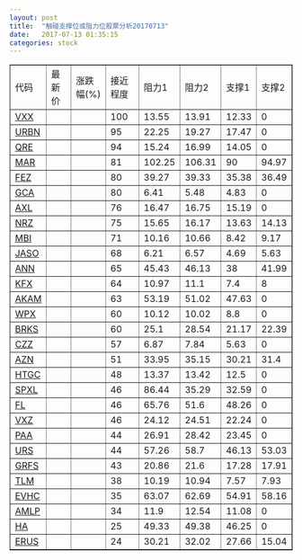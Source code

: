 ```yaml
---
layout: post
title:  "触碰支撑位或阻力位股票分析20170713"
date:   2017-07-13 01:35:15
categories: stock
---
```

<script type="text/javascript">
var stockList = []
stockList.push('gb_vxx');
stockList.push('gb_urbn');
stockList.push('gb_qre');
stockList.push('gb_mar');
stockList.push('gb_fez');
stockList.push('gb_gca');
stockList.push('gb_axl');
stockList.push('gb_nrz');
stockList.push('gb_mbi');
stockList.push('gb_jaso');
stockList.push('gb_ann');
stockList.push('gb_kfx');
stockList.push('gb_akam');
stockList.push('gb_wpx');
stockList.push('gb_brks');
stockList.push('gb_czz');
stockList.push('gb_azn');
stockList.push('gb_htgc');
stockList.push('gb_spxl');
stockList.push('gb_fl');
stockList.push('gb_vxz');
stockList.push('gb_paa');
stockList.push('gb_urs');
stockList.push('gb_grfs');
stockList.push('gb_tlm');
stockList.push('gb_evhc');
stockList.push('gb_amlp');
stockList.push('gb_ha');
stockList.push('gb_erus');
</script>
<table border="1">
 <tr>
 <td>代码</td>
 <td>最新价</td>
 <td>涨跌幅(%)</td>
 <td>接近程度</td>
 <td>阻力1</td>
 <td>阻力2</td>
 <td>支撑1</td>
 <td>支撑2</td>
</tr>
  <tr id="vxx" class="green">
  <td><a href="http://stock.finance.sina.com.cn/usstock/quotes/VXX.html" target="_blank">VXX</a></td><td></td><td></td><td>100</td><td>13.55</td><td>13.91</td><td>12.33</td><td>0</td></tr>
  <tr id="urbn" class="green">
  <td><a href="http://stock.finance.sina.com.cn/usstock/quotes/URBN.html" target="_blank">URBN</a></td><td></td><td></td><td>95</td><td>22.25</td><td>19.27</td><td>17.47</td><td>0</td></tr>
  <tr id="qre" class="red">
  <td><a href="http://stock.finance.sina.com.cn/usstock/quotes/QRE.html" target="_blank">QRE</a></td><td></td><td></td><td>94</td><td>15.24</td><td>16.99</td><td>14.05</td><td>0</td></tr>
  <tr id="mar" class="red">
  <td><a href="http://stock.finance.sina.com.cn/usstock/quotes/MAR.html" target="_blank">MAR</a></td><td></td><td></td><td>81</td><td>102.25</td><td>106.31</td><td>90</td><td>94.97</td></tr>
  <tr id="fez" class="red">
  <td><a href="http://stock.finance.sina.com.cn/usstock/quotes/FEZ.html" target="_blank">FEZ</a></td><td></td><td></td><td>80</td><td>39.27</td><td>39.33</td><td>35.38</td><td>36.49</td></tr>
  <tr id="gca" class="green">
  <td><a href="http://stock.finance.sina.com.cn/usstock/quotes/GCA.html" target="_blank">GCA</a></td><td></td><td></td><td>80</td><td>6.41</td><td>5.48</td><td>4.83</td><td>0</td></tr>
  <tr id="axl" class="red">
  <td><a href="http://stock.finance.sina.com.cn/usstock/quotes/AXL.html" target="_blank">AXL</a></td><td></td><td></td><td>76</td><td>16.47</td><td>16.75</td><td>15.19</td><td>0</td></tr>
  <tr id="nrz" class="red">
  <td><a href="http://stock.finance.sina.com.cn/usstock/quotes/NRZ.html" target="_blank">NRZ</a></td><td></td><td></td><td>75</td><td>15.65</td><td>16.17</td><td>13.63</td><td>14.13</td></tr>
  <tr id="mbi" class="red">
  <td><a href="http://stock.finance.sina.com.cn/usstock/quotes/MBI.html" target="_blank">MBI</a></td><td></td><td></td><td>71</td><td>10.16</td><td>10.66</td><td>8.42</td><td>9.17</td></tr>
  <tr id="jaso" class="red">
  <td><a href="http://stock.finance.sina.com.cn/usstock/quotes/JASO.html" target="_blank">JASO</a></td><td></td><td></td><td>68</td><td>6.21</td><td>6.57</td><td>4.69</td><td>5.63</td></tr>
  <tr id="ann" class="red">
  <td><a href="http://stock.finance.sina.com.cn/usstock/quotes/ANN.html" target="_blank">ANN</a></td><td></td><td></td><td>65</td><td>45.43</td><td>46.13</td><td>38</td><td>41.99</td></tr>
  <tr id="kfx" class="green">
  <td><a href="http://stock.finance.sina.com.cn/usstock/quotes/KFX.html" target="_blank">KFX</a></td><td></td><td></td><td>64</td><td>10.97</td><td>11.1</td><td>7.4</td><td>8</td></tr>
  <tr id="akam" class="red">
  <td><a href="http://stock.finance.sina.com.cn/usstock/quotes/AKAM.html" target="_blank">AKAM</a></td><td></td><td></td><td>63</td><td>53.19</td><td>51.02</td><td>47.63</td><td>0</td></tr>
  <tr id="wpx" class="red">
  <td><a href="http://stock.finance.sina.com.cn/usstock/quotes/WPX.html" target="_blank">WPX</a></td><td></td><td></td><td>60</td><td>10.12</td><td>10.02</td><td>8.8</td><td>0</td></tr>
  <tr id="brks" class="red">
  <td><a href="http://stock.finance.sina.com.cn/usstock/quotes/BRKS.html" target="_blank">BRKS</a></td><td></td><td></td><td>60</td><td>25.1</td><td>28.54</td><td>21.17</td><td>22.39</td></tr>
  <tr id="czz" class="red">
  <td><a href="http://stock.finance.sina.com.cn/usstock/quotes/CZZ.html" target="_blank">CZZ</a></td><td></td><td></td><td>57</td><td>6.87</td><td>7.84</td><td>5.63</td><td>0</td></tr>
  <tr id="azn" class="red">
  <td><a href="http://stock.finance.sina.com.cn/usstock/quotes/AZN.html" target="_blank">AZN</a></td><td></td><td></td><td>51</td><td>33.95</td><td>35.15</td><td>30.21</td><td>31.4</td></tr>
  <tr id="htgc" class="green">
  <td><a href="http://stock.finance.sina.com.cn/usstock/quotes/HTGC.html" target="_blank">HTGC</a></td><td></td><td></td><td>48</td><td>13.37</td><td>13.42</td><td>12.5</td><td>0</td></tr>
  <tr id="spxl" class="red">
  <td><a href="http://stock.finance.sina.com.cn/usstock/quotes/SPXL.html" target="_blank">SPXL</a></td><td></td><td></td><td>46</td><td>86.44</td><td>35.29</td><td>32.59</td><td>0</td></tr>
  <tr id="fl" class="green">
  <td><a href="http://stock.finance.sina.com.cn/usstock/quotes/FL.html" target="_blank">FL</a></td><td></td><td></td><td>46</td><td>65.76</td><td>51.6</td><td>48.26</td><td>0</td></tr>
  <tr id="vxz" class="green">
  <td><a href="http://stock.finance.sina.com.cn/usstock/quotes/VXZ.html" target="_blank">VXZ</a></td><td></td><td></td><td>46</td><td>24.12</td><td>24.51</td><td>22.24</td><td>0</td></tr>
  <tr id="paa" class="red">
  <td><a href="http://stock.finance.sina.com.cn/usstock/quotes/PAA.html" target="_blank">PAA</a></td><td></td><td></td><td>44</td><td>26.91</td><td>28.42</td><td>23.45</td><td>0</td></tr>
  <tr id="urs" class="green">
  <td><a href="http://stock.finance.sina.com.cn/usstock/quotes/URS.html" target="_blank">URS</a></td><td></td><td></td><td>44</td><td>57.26</td><td>58.7</td><td>46.13</td><td>53.03</td></tr>
  <tr id="grfs" class="green">
  <td><a href="http://stock.finance.sina.com.cn/usstock/quotes/GRFS.html" target="_blank">GRFS</a></td><td></td><td></td><td>43</td><td>20.86</td><td>21.6</td><td>17.28</td><td>17.91</td></tr>
  <tr id="tlm" class="green">
  <td><a href="http://stock.finance.sina.com.cn/usstock/quotes/TLM.html" target="_blank">TLM</a></td><td></td><td></td><td>38</td><td>10.19</td><td>10.94</td><td>7.57</td><td>7.93</td></tr>
  <tr id="evhc" class="red">
  <td><a href="http://stock.finance.sina.com.cn/usstock/quotes/EVHC.html" target="_blank">EVHC</a></td><td></td><td></td><td>35</td><td>63.07</td><td>62.69</td><td>54.91</td><td>58.16</td></tr>
  <tr id="amlp" class="green">
  <td><a href="http://stock.finance.sina.com.cn/usstock/quotes/AMLP.html" target="_blank">AMLP</a></td><td></td><td></td><td>34</td><td>11.9</td><td>12.54</td><td>11.08</td><td>0</td></tr>
  <tr id="ha" class="green">
  <td><a href="http://stock.finance.sina.com.cn/usstock/quotes/HA.html" target="_blank">HA</a></td><td></td><td></td><td>25</td><td>49.33</td><td>49.38</td><td>46.25</td><td>0</td></tr>
  <tr id="erus" class="red">
  <td><a href="http://stock.finance.sina.com.cn/usstock/quotes/ERUS.html" target="_blank">ERUS</a></td><td></td><td></td><td>24</td><td>30.21</td><td>32.02</td><td>27.66</td><td>15.04</td></tr>
</table>
